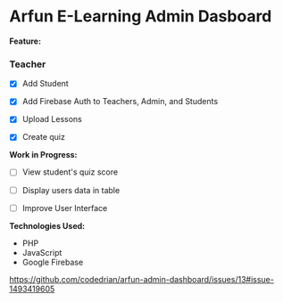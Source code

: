 # Arfun E-Learning Admin Dasboard #

**Feature:**
### Teacher
- [x] Add Student
- [x] Add Firebase Auth to Teachers, Admin, and Students
- [x] Upload Lessons 
- [x] Create quiz


**Work in Progress:**
- [ ] View student's quiz score
- [ ] Display users data in table
- [ ] Improve User Interface


**Technologies Used:**
- PHP 
- JavaScript
- Google Firebase

https://github.com/codedrian/arfun-admin-dashboard/issues/13#issue-1493419605
